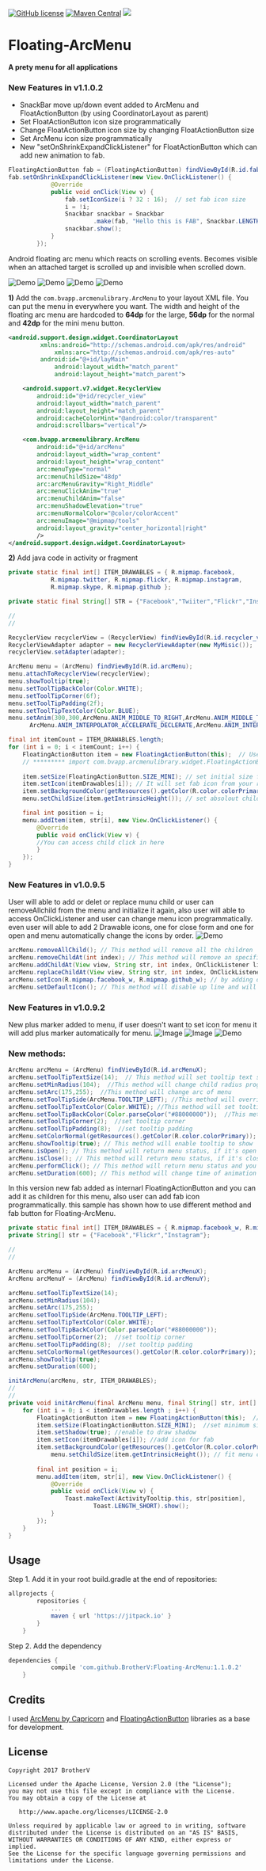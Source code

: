 [![GitHub license](https://img.shields.io/github/license/dcendents/android-maven-gradle-plugin.svg)](http://www.apache.org/licenses/LICENSE-2.0.html)
[![Maven Central](https://img.shields.io/maven-central/v/com.github.dcendents/android-maven-gradle-plugin.svg)](http://search.maven.org/#search%7Cga%7C1%7Ca%3A%22android-maven-gradle-plugin%22)
[![](https://jitpack.io/v/BrotherV/Floating-ArcMenu.svg)](https://jitpack.io/#BrotherV/Floating-ArcMenu)
# Floating-ArcMenu
**A prety menu for all applications**
### New Features in v1.1.0.2
* SnackBar move up/down event added to ArcMenu and FloatActionButton (by using CoordinatorLayout as parent)
* Set FloatActionButton icon size programmatically
* Change FloatActionButton icon size by changing FloatActionButton size
* Set ArcMenu icon size programmatically
* New "setOnShrinkExpandClickListener" for FloatActionButton which can add new animation to fab.

``` java
FloatingActionButton fab = (FloatingActionButton) findViewById(R.id.fab);
fab.setOnShrinkExpandClickListener(new View.OnClickListener() {
			@Override
			public void onClick(View v) {
				fab.setIconSize(i ? 32 : 16);  // set fab icon size 
				i = !i;
				Snackbar snackbar = Snackbar
						.make(fab, "Hello this is FAB", Snackbar.LENGTH_LONG);
				snackbar.show();
			}
		});
```


Android floating arc menu which reacts on scrolling events. Becomes visible when an attached target is scrolled up and invisible when scrolled down.

![Demo](art/tooltip.gif)
![Demo](art/listview.gif)
![Demo](art/recycler.gif)
![Demo](art/scroll.gif)

**1)** Add the ``com.bvapp.arcmenulibrary.ArcMenu`` to your layout XML file. You can put the menu in everywhere you want.
The width and height of the floating arc menu are hardcoded to **64dp** for the large, **56dp** for the normal and **42dp**
for the mini menu button.

```xml
<android.support.design.widget.CoordinatorLayout 
	     xmlns:android="http://schemas.android.com/apk/res/android"
             xmlns:arc="http://schemas.android.com/apk/res-auto"
	     android:id="@+id/layMain"
             android:layout_width="match_parent"
             android:layout_height="match_parent">

    <android.support.v7.widget.RecyclerView
        android:id="@+id/recycler_view"
        android:layout_width="match_parent"
        android:layout_height="match_parent"
        android:cacheColorHint="@android:color/transparent"
        android:scrollbars="vertical"/>

    <com.bvapp.arcmenulibrary.ArcMenu
        android:id="@+id/arcMenu"
        android:layout_width="wrap_content"
        android:layout_height="wrap_content"
        arc:menuType="normal"
        arc:menuChildSize="48dp"
        arc:arcMenuGravity="Right_Middle"
        arc:menuClickAnim="true"
        arc:menuChildAnim="false"
        arc:menuShadowElevation="true"
        arc:menuNormalColor="@color/colorAccent"
        arc:menuImage="@mipmap/tools"
        android:layout_gravity="center_horizontal|right"
        />
</android.support.design.widget.CoordinatorLayout>
```
**2)** Add java code in activity or fragment
``` java
private static final int[] ITEM_DRAWABLES = { R.mipmap.facebook,
			R.mipmap.twitter, R.mipmap.flickr, R.mipmap.instagram,
			R.mipmap.skype, R.mipmap.github };

private static final String[] STR = {"Facebook","Twiiter","Flickr","Instagram","Skype","Github"};

//
//

RecyclerView recyclerView = (RecyclerView) findViewById(R.id.recycler_view);
RecyclerViewAdapter adapter = new RecyclerViewAdapter(new MyMisic());
recyclerView.setAdapter(adapter);

ArcMenu menu = (ArcMenu) findViewById(R.id.arcMenu);
menu.attachToRecyclerView(recyclerView);
menu.showTooltip(true);
menu.setToolTipBackColor(Color.WHITE);
menu.setToolTipCorner(6f);
menu.setToolTipPadding(2f);
menu.setToolTipTextColor(Color.BLUE);
menu.setAnim(300,300,ArcMenu.ANIM_MIDDLE_TO_RIGHT,ArcMenu.ANIM_MIDDLE_TO_RIGHT,
      ArcMenu.ANIM_INTERPOLATOR_ACCELERATE_DECLERATE,ArcMenu.ANIM_INTERPOLATOR_ACCELERATE_DECLERATE);

final int itemCount = ITEM_DRAWABLES.length;
for (int i = 0; i < itemCount; i++) {
	FloatingActionButton item = new FloatingActionButton(this);  // Use internal FAB as child
	// ********* import com.bvapp.arcmenulibrary.widget.FloatingActionButton; *********
	
	item.setSize(FloatingActionButton.SIZE_MINI); // set initial size for child, it will create fab first
	item.setIcon(itemDrawables[i]); // It will set fab icon from your resources which related to 'ITEM_DRAWABLES'
	item.setBackgroundColor(getResources().getColor(R.color.colorPrimary)); // it will set fab child's color
	menu.setChildSize(item.getIntrinsicHeight()); // set absolout child size for menu

	final int position = i;
	menu.addItem(item, str[i], new View.OnClickListener() {
		@Override
		public void onClick(View v) {
		//You can access child click in here			
		}
	});
}
```

### New Features in v1.0.9.5
User will able to add or delet or replace munu child or user can removeAllchild from the menu and initialize it again, also user will able to access OnClickListener and user can change menu icon programmatically. even user will able to add 2 Drawable icons, one for close form and one for open and menu automatically change the icons by order.
![Demo](art/double_icon.gif)
``` java
arcMenu.removeAllChild(); // This method will remove all the children
arcMenu.removeChildAt(int index); // This method will remove an specific child
arcMenu.addChildAt(View view, String str, int index, OnClickListener listener); // This method can add a new child at the end 
arcMenu.replaceChildAt(View view, String str, int index, OnClickListener listener); // With this method you will able to replace a child
arcMenu.setIcon(R.mipmap.facebook_w, R.mipmap.github_w); // by adding drawable file ,menu will able to change icons by order.
arcMenu.setDefaultIcon(); // This method will disable up line and will set plus marker on the menu.
```

### New Features in v1.0.9.2
New plus marker added to menu, if user doesn't want to set icon for menu it will add plus marker automatically for menu.
![Image](art/img1.png)
![Image](art/img2.png)
![Demo](art/plus_marker.gif)

### New methods:

``` java
ArcMenu arcMenu = (ArcMenu) findViewById(R.id.arcMenuX);
arcMenu.setToolTipTextSize(14);  // This method will set tooltip text size
arcMenu.setMinRadius(104);  //This method will change child radius programmatically
arcMenu.setArc(175,255);  //This method will change arc of menu
arcMenu.setToolTipSide(ArcMenu.TOOLTIP_LEFT); //This method will override tooltip direction
arcMenu.setToolTipTextColor(Color.WHITE); //This method will set tooltip text color
arcMenu.setToolTipBackColor(Color.parseColor("#88000000"));  //This method will set tooltip background color
arcMenu.setToolTipCorner(2);  //set tooltip corner
arcMenu.setToolTipPadding(8);  //set tooltip padding
arcMenu.setColorNormal(getResources().getColor(R.color.colorPrimary));  //set menu button normal color programmatically
arcMenu.showTooltip(true); // This method will enable tooltip to show
arcMenu.isOpen(); // This method will return menu status, if it's open then it will return true.
arcMenu.isClose(); // This method will return menu status, if it's close then it will return true.
arcMenu.performClick(); // This method will return menu status and you can open or close menu programmatically.
arcMenu.setDuration(600); // This method will change time of animation

```
In this version new fab added as internarl FloatingActionButton and you can add it as children for this menu, also user can add fab icon programmatically. this sample has shown how to use different method and fab button for Floating-ArcMenu.
``` java
private static final int[] ITEM_DRAWABLES = { R.mipmap.facebook_w, R.mipmap.flickr_w, R.mipmap.instagram_w };
private String[] str = {"Facebook","Flickr","Instagram"};

//
//

ArcMenu arcMenu = (ArcMenu) findViewById(R.id.arcMenuX);
ArcMenu arcMenuY = (ArcMenu) findViewById(R.id.arcMenuY);

arcMenu.setToolTipTextSize(14);
arcMenu.setMinRadius(104);
arcMenu.setArc(175,255);
arcMenu.setToolTipSide(ArcMenu.TOOLTIP_LEFT);
arcMenu.setToolTipTextColor(Color.WHITE);
arcMenu.setToolTipBackColor(Color.parseColor("#88000000"));
arcMenu.setToolTipCorner(2);  //set tooltip corner
arcMenu.setToolTipPadding(8);  //set tooltip padding
arcMenu.setColorNormal(getResources().getColor(R.color.colorPrimary));
arcMenu.showTooltip(true);
arcMenu.setDuration(600);

initArcMenu(arcMenu, str, ITEM_DRAWABLES);
//
//
private void initArcMenu(final ArcMenu menu, final String[] str, int[] itemDrawables) {
	for (int i = 0; i < itemDrawables.length ; i++) {
		FloatingActionButton item = new FloatingActionButton(this);  //Use internal fab as a child
		item.setSize(FloatingActionButton.SIZE_MINI);  //set minimum size for fab 42dp
		item.setShadow(true); //enable to draw shadow
		item.setIcon(itemDrawables[i]); //add icon for fab
		item.setBackgroundColor(getResources().getColor(R.color.colorPrimary));  //set menu button normal color programmatically
	        menu.setChildSize(item.getIntrinsicHeight()); // fit menu child size exactly same as fab 
		
		final int position = i;
		menu.addItem(item, str[i], new View.OnClickListener() {
			@Override
			public void onClick(View v) {
				Toast.makeText(ActivityTooltip.this, str[position],
						Toast.LENGTH_SHORT).show();
			}
		});
	}
}

```

## Usage

Step 1. Add it in your root build.gradle at the end of repositories:
```Groovy
allprojects {
		repositories {
			...
			maven { url 'https://jitpack.io' }
		}
	}
```
Step 2. Add the dependency
```Groovy
dependencies {
	        compile 'com.github.BrotherV:Floating-ArcMenu:1.1.0.2'
	}
```
## Credits
I used [ArcMenu by Capricorn](https://github.com/daCapricorn/ArcMenu) and [FloatingActionButton](https://github.com/rey5137/material) 
libraries as a base for development.

## License
```
Copyright 2017 BrotherV

Licensed under the Apache License, Version 2.0 (the "License");
you may not use this file except in compliance with the License.
You may obtain a copy of the License at

   http://www.apache.org/licenses/LICENSE-2.0

Unless required by applicable law or agreed to in writing, software
distributed under the License is distributed on an "AS IS" BASIS,
WITHOUT WARRANTIES OR CONDITIONS OF ANY KIND, either express or implied.
See the License for the specific language governing permissions and
limitations under the License.
```



